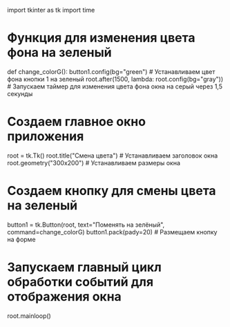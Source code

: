 import tkinter as tk
import time

# Функция для изменения цвета фона на зеленый
def change_colorG():
    button1.config(bg="green")  # Устанавливаем цвет фона кнопки 1 на зеленый
    root.after(1500, lambda: root.config(bg="gray")) # Запускаем таймер для изменения цвета фона окна на серый через 1,5 секунды

# Создаем главное окно приложения
root = tk.Tk()
root.title("Смена цвета")  # Устанавливаем заголовок окна
root.geometry("300x200")  # Устанавливаем размеры окна

# Создаем кнопку для смены цвета на зеленый
button1 = tk.Button(root, text="Поменять на зелёный", command=change_colorG)
button1.pack(pady=20)  # Размещаем кнопку на форме

# Запускаем главный цикл обработки событий для отображения окна
root.mainloop()
